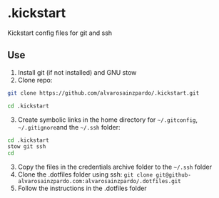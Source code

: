 # .kickstart
Kickstart config files for git and ssh

## Use

1. Install git (if not installed) and GNU stow
2. Clone repo:

```bash
git clone https://github.com/alvarosainzpardo/.kickstart.git
```

```bash
cd .kickstart
```
3. Create symbolic links in the home directory for `~/.gitconfig`, `~/.gitignore`and the `~/.ssh` folder:

```bash
cd .kickstart
stow git ssh
cd
```
3. Copy the files in the credentials archive folder to the `~/.ssh` folder
4. Clone the .dotfiles folder using ssh: `git clone git@github-alvarosainzpardo.com:alvarosainzpardo/.dotfiles.git`
5. Follow the instructions in the .dotfiles folder
